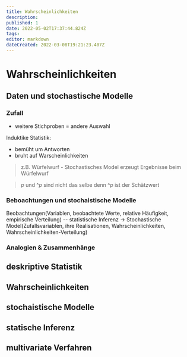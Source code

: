 ```yaml
---
title: Wahrscheinlichkeiten
description: 
published: 1
date: 2022-05-02T17:37:44.824Z
tags: 
editor: markdown
dateCreated: 2022-03-08T19:21:23.407Z
---
```


# Wahrscheinlichkeiten

## Daten und stochastische Modelle

### Zufall
- weitere Stichproben = andere Auswahl

Induktike Statistik:
- bemüht um Antworten
- bruht auf Warscheinlichkeiten

> z.B. Würfelwurf - Stochastisches Model erzeugt Ergebnisse beim Würfelwurf
  
> $p$ und $\^p$ sind nicht das selbe denn $\^p$ ist der Schätzwert


### Beboachtungen und stochaistische Modelle
Beobachtungen(Variablen, beobachtete Werte, relative Häufigkeit, empirische Verteilung) -- statistische Inferenz -> Stochastische Model(Zufallsvariablen, ihre Realisationen, Wahrscheinlichkeiten, Wahrscheinlichkeiten-Verteilung)


### Analogien & Zusammenhänge



## deskriptive Statistik

## Wahrscheinlichkeiten

## stochaistische Modelle

## statische Inferenz

## multivariate Verfahren